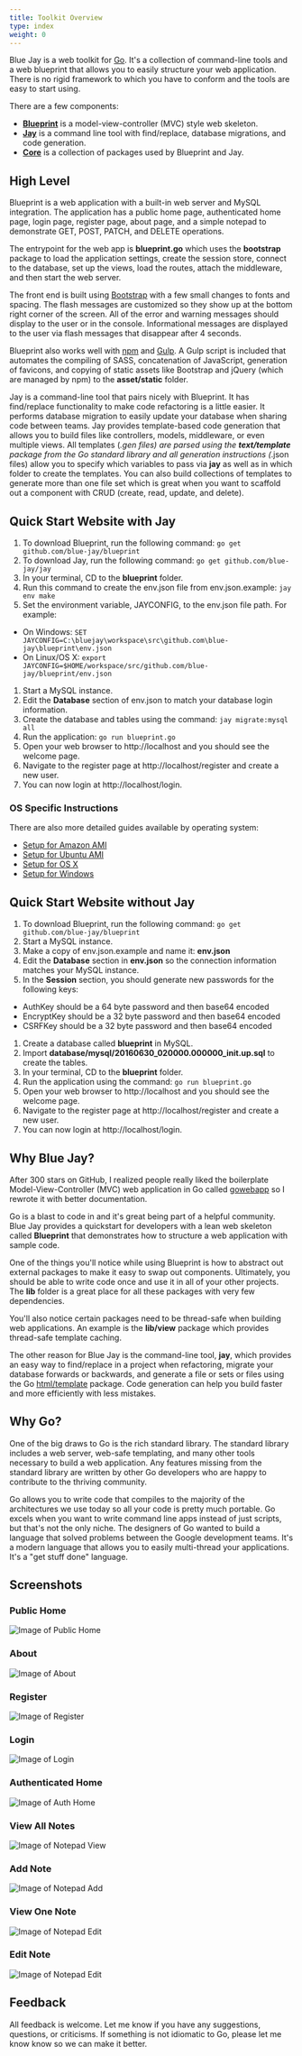```yaml
---
title: Toolkit Overview
type: index
weight: 0
---
```


Blue Jay is a web toolkit for [Go](https://golang.org/). It's a collection of command-line tools and a web blueprint that allows you to easily structure your web application. There is no rigid framework to which you have to conform and the tools are easy to start using.

There are a few components:

- [**Blueprint**](https://github.com/blue-jay/blueprint) is a model-view-controller (MVC) style web skeleton.
- [**Jay**](https://github.com/blue-jay/jay) is a command line tool with find/replace, database migrations, and code generation.
- [**Core**](https://github.com/blue-jay/core) is a collection of packages used by Blueprint and Jay.

## High Level

Blueprint is a web application with a built-in web server and MySQL integration.
The application has a public home page, authenticated home page, login page,
register page, about page, and a simple notepad to demonstrate GET, POST,
PATCH, and DELETE operations.

The entrypoint for the web app is **blueprint.go** which uses the **bootstrap**
package to load the application settings, create the session store, connect to
the database, set up the views, load the routes, attach the middleware, and then
start the web server.

The front end is built using [Bootstrap](http://getbootstrap.com/) with a few
small changes to fonts and
spacing. The flash messages are customized so they show up at the bottom right
corner of the screen. All of the error and warning messages should display to
the user or in the console. Informational messages are displayed to the user
via flash messages that disappear after 4 seconds.

Blueprint also works well with [npm](https://www.npmjs.com/) and
[Gulp](http://gulpjs.com/). A Gulp script is
included that automates the compiling of SASS, concatenation of JavaScript,
generation of favicons, and copying of static assets like Bootstrap and jQuery
(which are managed by npm) to the **asset/static** folder.

Jay is a command-line tool that pairs nicely with Blueprint. It has find/replace
functionality to make code refactoring is a little easier. It performs database
migration to easily update your database when sharing code
between teams. Jay provides template-based code generation that allows you to
build files like controllers, models, middleware, or even multiple views. 
All templates (*.gen files) are parsed using
the **text/template** package from the Go standard library and all generation
instructions (*.json files) allow you to specify which variables to pass via
**jay** as well as in which folder to create the templates. You can also build
collections of templates to generate more than one file set which is great when
you want to scaffold out a component with CRUD (create, read, update, and delete).

## Quick Start Website with Jay

1. To download Blueprint, run the following command: `go get github.com/blue-jay/blueprint`
1. To download Jay, run the following command: `go get github.com/blue-jay/jay`
1. In your terminal, CD to the **blueprint** folder.
1. Run this command to create the env.json file from env.json.example: `jay env make`
1. Set the environment variable, JAYCONFIG, to the env.json file path. For example:
  * On Windows: `SET JAYCONFIG=C:\bluejay\workspace\src\github.com\blue-jay\blueprint\env.json`
  * On Linux/OS X: `export JAYCONFIG=$HOME/workspace/src/github.com/blue-jay/blueprint/env.json`
1. Start a MySQL instance.
1. Edit the **Database** section of env.json to match your database login information.
1. Create the database and tables using the command: `jay migrate:mysql all`
1. Run the application: `go run blueprint.go`
1. Open your web browser to http://localhost and you should see the welcome page.
1. Navigate to the register page at http://localhost/register and create a new user.
1. You can now login at http://localhost/login.

### OS Specific Instructions

There are also more detailed guides available by operating system:

- [Setup for Amazon AMI](https://github.com/blue-jay/blueprint/wiki/Blueprint-Setup-for-Amazon-AMI)
- [Setup for Ubuntu AMI](https://github.com/blue-jay/blueprint/wiki/Blueprint-Setup-for-Ubuntu-AMI)
- [Setup for OS X](https://github.com/blue-jay/blueprint/wiki/Blueprint-Setup-for-OS-X)
- [Setup for Windows](https://github.com/blue-jay/blueprint/wiki/Blueprint-Setup-for-Windows)

## Quick Start Website without Jay

1. To download Blueprint, run the following command: `go get github.com/blue-jay/blueprint`
1. Start a MySQL instance.
1. Make a copy of env.json.example and name it: **env.json**
1. Edit the **Database** section in **env.json** so the connection information matches your MySQL instance.
1. In the **Session** section, you should generate new passwords for the following keys:
  * AuthKey should be a 64 byte password and then base64 encoded
  * EncryptKey should be a 32 byte password and then base64 encoded
  * CSRFKey should be a 32 byte password and then base64 encoded
1. Create a database called **blueprint** in MySQL.
1. Import **database/mysql/20160630_020000.000000_init.up.sql** to create the tables.
1. In your terminal, CD to the **blueprint** folder.
1. Run the application using the command: `go run blueprint.go`
1. Open your web browser to http://localhost and you should see the welcome page.
1. Navigate to the register page at http://localhost/register and create a new user.
1. You can now login at http://localhost/login.

## Why Blue Jay?

After 300 stars on GitHub, I realized people really liked the boilerplate 
Model-View-Controller (MVC) web application in Go called
[gowebapp](https://github.com/josephspurrier/gowebapp) so I rewrote it with
better documentation.

Go is a blast to code in and it's great being part of a helpful community.
Blue Jay provides a quickstart for developers with a lean web skeleton called
**Blueprint** that demonstrates how to structure a web application with sample
code.

One of the things you'll notice while using Blueprint is how to abstract out
external packages to make it easy to swap out components. Ultimately, you should
be able to write code once and use it in all of your other projects. The **lib**
folder is a great place for all these packages with very few dependencies.

You'll also notice certain packages need to be thread-safe when building web applications.
An example is the **lib/view** package which provides thread-safe template caching.

The other reason for Blue Jay is the command-line tool, **jay**, which provides an easy way
to find/replace in a project when refactoring, migrate your database forwards or backwards, and
generate a file or sets or files using the Go [html/template](https://golang.org/pkg/html/template/)
package. Code generation can help you build faster and more efficiently with less mistakes.

## Why Go?

One of the big draws to Go is the rich standard library. The standard library includes a web server,
web-safe templating, and
many other tools necessary to build a web application. Any features missing from the standard library are
written by other Go developers who are happy to contribute to the thriving community.

Go allows you to write code that compiles to the majority of the architectures we use today so all your
code is pretty much portable. Go excels when you want to write command line apps instead of just scripts,
but that's not the only niche.
The designers of Go wanted to build a language that solved problems between the Google development teams.
It's a modern language that allows you to easily multi-thread your applications. It's a "get stuff done"
language.

## Screenshots

### Public Home

![Image of Public Home](/images/home_anon.png)

### About

![Image of About](/images/about.png)

### Register

![Image of Register](/images/register.png)

### Login

![Image of Login](/images/login.png)

### Authenticated Home

![Image of Auth Home](/images/home_auth.png)

### View All Notes

![Image of Notepad View](/images/notepad_index.png)

### Add Note

![Image of Notepad Add](/images/notepad_create.png)

### View One Note

![Image of Notepad Edit](/images/notepad_view.png)

### Edit Note

![Image of Notepad Edit](/images/notepad_edit.png)

## Feedback

All feedback is welcome. Let me know if you have any suggestions, questions, or criticisms. 
If something is not idiomatic to Go, please let me know know so we can make it better.
